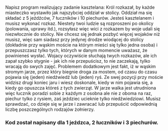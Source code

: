 Napisz program realizujący zadanie kasztelana:
Król rozkazał, by każde miasteczko wystawiło jak najszybciej oddział w stolicy. Oddział ma się składać z 5 jeźdźców, 7 łuczników i 10 piechurów. Jesteś kasztelanem i musisz wykonać rozkaz. Niestety twoi ludzie są rozproszeni po okolicy (polowania, uprawy itd.), rozsyłasz więc wici z rozkazem by woje udali się niezwłocznie do stolicy.
Nie chcesz się jednak pozbyć więcej wojaków niż musisz, więc sam siadasz przy jedynej drodze wiodącej do stolicy (dokładnie przy wąskim moście
na którym mieści się tylko jedna osoba) i przepuszczasz tylko tych, których w danym momencie uważasz, że powinieneś wysłać. Wojacy oczywiście słuchają twych rozkazów,
ale ich zapał szybko stygnie - jak ich nie przepuścisz, to nie zaczekają, tylko wracają
do swych zajęć.
Problemem dodatkowym jest fakt, iż w wąskim stromym jarze, przez który biegnie droga za mostem, od czasu do czasu pojawia się (jeden) niedźwiedź lub (jeden) ryś. Ze swej pozycji przy moście widzisz drugi koniec jaru i wiesz doskonale, kiedy w nim pojawia się, a kiedy go opuszcza któreś z tych zwierząt. W jarze walka jest utrudniona więc łucznik poradzi sobie z każdym z osobna ale nie z oboma na raz, piechur tylko z rysiem, zaś jeździec ucieknie tylko niedźwiedziowi.
Musisz sprawdzać, co dzieje się w jarze i zawracać lub przepuścić odpowiednią liczbę poszczególnych rodzajów żołnierzy.

### Kod został napisany dla 1 jeźdzca, 2 łuczników i 3 piechurów.
